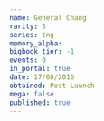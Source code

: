 ```yaml
---
name: General Chang
rarity: 5
series: tng
memory_alpha:
bigbook_tier: -1
events: 0
in_portal: true
date: 17/08/2016
obtained: Post-Launch
mega: false
published: true
---
```



